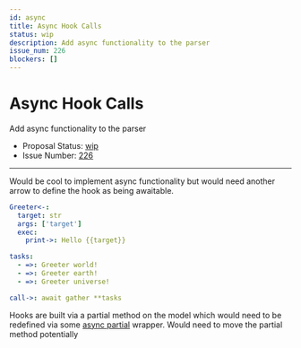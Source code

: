 ```yaml
---
id: async
title: Async Hook Calls
status: wip
description: Add async functionality to the parser
issue_num: 226
blockers: []
---
```

[//]: # (--start-header--DO NOT MODIFY)

# Async Hook Calls

Add async functionality to the parser

- Proposal Status: [wip](README.md#status)
- Issue Number: [226](https://github.com/sudoblockio/tackle/issue/226)
---
[//]: # (--end-header--start-body--MODIFY)

Would be cool to implement async functionality but would need another arrow to define the hook as being awaitable.

```yaml
Greeter<-:
  target: str
  args: ['target']
  exec:
    print->: Hello {{target}}

tasks:
  - =>: Greeter world!
  - =>: Greeter earth!
  - =>: Greeter universe!

call->: await gather **tasks
```

Hooks are built via a partial method on the model which would need to be redefined via some [async partial](https://stackoverflow.com/a/66622677/12642712) wrapper. Would need to move the partial method potentially
